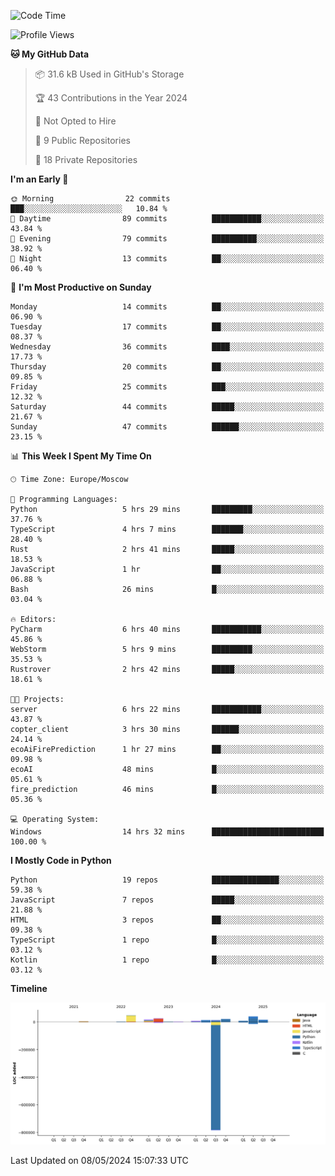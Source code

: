 <!--START_SECTION:waka-->
![Code Time](http://img.shields.io/badge/Code%20Time-318%20hrs%2056%20mins-blue)

![Profile Views](http://img.shields.io/badge/Profile%20Views-0-blue)

**🐱 My GitHub Data** 

> 📦 31.6 kB Used in GitHub's Storage 
 > 
> 🏆 43 Contributions in the Year 2024
 > 
> 🚫 Not Opted to Hire
 > 
> 📜 9 Public Repositories 
 > 
> 🔑 18 Private Repositories 
 > 
**I'm an Early 🐤** 

```text
🌞 Morning                22 commits          ███░░░░░░░░░░░░░░░░░░░░░░   10.84 % 
🌆 Daytime                89 commits          ███████████░░░░░░░░░░░░░░   43.84 % 
🌃 Evening                79 commits          ██████████░░░░░░░░░░░░░░░   38.92 % 
🌙 Night                  13 commits          ██░░░░░░░░░░░░░░░░░░░░░░░   06.40 % 
```
📅 **I'm Most Productive on Sunday** 

```text
Monday                   14 commits          ██░░░░░░░░░░░░░░░░░░░░░░░   06.90 % 
Tuesday                  17 commits          ██░░░░░░░░░░░░░░░░░░░░░░░   08.37 % 
Wednesday                36 commits          ████░░░░░░░░░░░░░░░░░░░░░   17.73 % 
Thursday                 20 commits          ██░░░░░░░░░░░░░░░░░░░░░░░   09.85 % 
Friday                   25 commits          ███░░░░░░░░░░░░░░░░░░░░░░   12.32 % 
Saturday                 44 commits          █████░░░░░░░░░░░░░░░░░░░░   21.67 % 
Sunday                   47 commits          ██████░░░░░░░░░░░░░░░░░░░   23.15 % 
```


📊 **This Week I Spent My Time On** 

```text
🕑︎ Time Zone: Europe/Moscow

💬 Programming Languages: 
Python                   5 hrs 29 mins       █████████░░░░░░░░░░░░░░░░   37.76 % 
TypeScript               4 hrs 7 mins        ███████░░░░░░░░░░░░░░░░░░   28.40 % 
Rust                     2 hrs 41 mins       █████░░░░░░░░░░░░░░░░░░░░   18.53 % 
JavaScript               1 hr                ██░░░░░░░░░░░░░░░░░░░░░░░   06.88 % 
Bash                     26 mins             █░░░░░░░░░░░░░░░░░░░░░░░░   03.04 % 

🔥 Editors: 
PyCharm                  6 hrs 40 mins       ███████████░░░░░░░░░░░░░░   45.86 % 
WebStorm                 5 hrs 9 mins        █████████░░░░░░░░░░░░░░░░   35.53 % 
Rustrover                2 hrs 42 mins       █████░░░░░░░░░░░░░░░░░░░░   18.61 % 

🐱‍💻 Projects: 
server                   6 hrs 22 mins       ███████████░░░░░░░░░░░░░░   43.87 % 
copter_client            3 hrs 30 mins       ██████░░░░░░░░░░░░░░░░░░░   24.14 % 
ecoAiFirePrediction      1 hr 27 mins        ██░░░░░░░░░░░░░░░░░░░░░░░   09.98 % 
ecoAI                    48 mins             █░░░░░░░░░░░░░░░░░░░░░░░░   05.61 % 
fire_prediction          46 mins             █░░░░░░░░░░░░░░░░░░░░░░░░   05.36 % 

💻 Operating System: 
Windows                  14 hrs 32 mins      █████████████████████████   100.00 % 
```

**I Mostly Code in Python** 

```text
Python                   19 repos            ███████████████░░░░░░░░░░   59.38 % 
JavaScript               7 repos             █████░░░░░░░░░░░░░░░░░░░░   21.88 % 
HTML                     3 repos             ██░░░░░░░░░░░░░░░░░░░░░░░   09.38 % 
TypeScript               1 repo              █░░░░░░░░░░░░░░░░░░░░░░░░   03.12 % 
Kotlin                   1 repo              █░░░░░░░░░░░░░░░░░░░░░░░░   03.12 % 
```



**Timeline**

![Lines of Code chart](https://raw.githubusercontent.com/adlemx/adlemx/main/assets/bar_graph.png)


 Last Updated on 08/05/2024 15:07:33 UTC
<!--END_SECTION:waka-->
